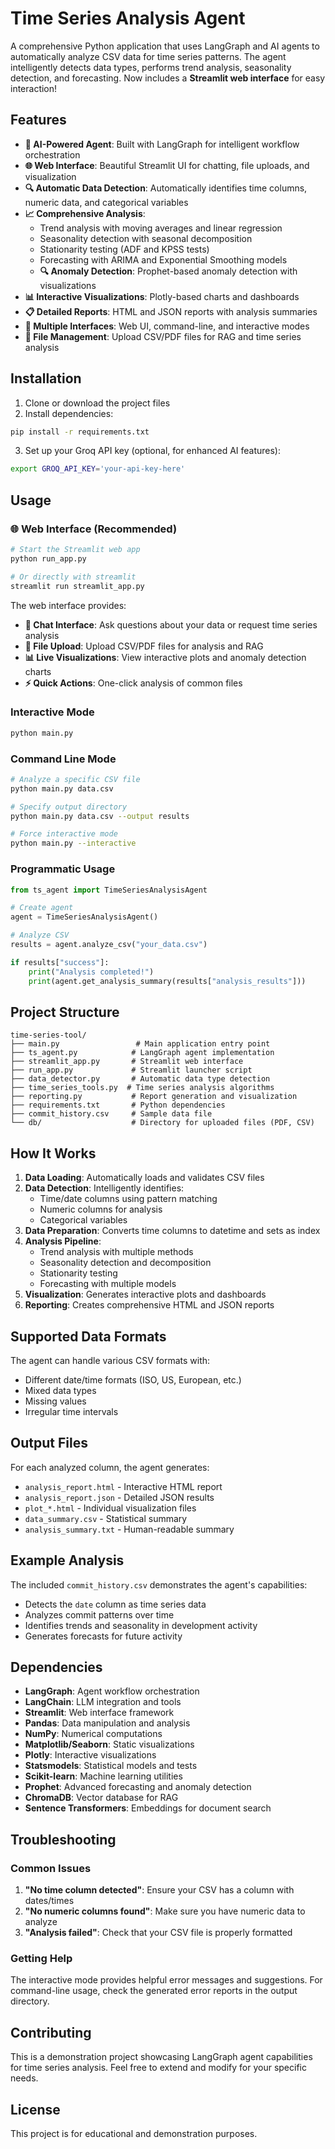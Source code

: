 # Time Series Analysis Agent


A comprehensive Python application that uses LangGraph and AI agents to automatically analyze CSV data for time series patterns. The agent intelligently detects data types, performs trend analysis, seasonality detection, and forecasting. Now includes a **Streamlit web interface** for easy interaction!

## Features

- **🤖 AI-Powered Agent**: Built with LangGraph for intelligent workflow orchestration
- **🌐 Web Interface**: Beautiful Streamlit UI for chatting, file uploads, and visualization
- **🔍 Automatic Data Detection**: Automatically identifies time columns, numeric data, and categorical variables
- **📈 Comprehensive Analysis**: 
  - Trend analysis with moving averages and linear regression
  - Seasonality detection with seasonal decomposition
  - Stationarity testing (ADF and KPSS tests)
  - Forecasting with ARIMA and Exponential Smoothing models
  - **🔍 Anomaly Detection**: Prophet-based anomaly detection with visualizations
- **📊 Interactive Visualizations**: Plotly-based charts and dashboards
- **📋 Detailed Reports**: HTML and JSON reports with analysis summaries
- **🎯 Multiple Interfaces**: Web UI, command-line, and interactive modes
- **📁 File Management**: Upload CSV/PDF files for RAG and time series analysis

## Installation

1. Clone or download the project files
2. Install dependencies:
```bash
pip install -r requirements.txt
```

3. Set up your Groq API key (optional, for enhanced AI features):
```bash
export GROQ_API_KEY='your-api-key-here'
```

## Usage

### 🌐 Web Interface (Recommended)
```bash
# Start the Streamlit web app
python run_app.py

# Or directly with streamlit
streamlit run streamlit_app.py
```

The web interface provides:
- **💬 Chat Interface**: Ask questions about your data or request time series analysis
- **📁 File Upload**: Upload CSV/PDF files for analysis and RAG
- **📊 Live Visualizations**: View interactive plots and anomaly detection charts
- **⚡ Quick Actions**: One-click analysis of common files

### Interactive Mode
```bash
python main.py
```

### Command Line Mode
```bash
# Analyze a specific CSV file
python main.py data.csv

# Specify output directory
python main.py data.csv --output results

# Force interactive mode
python main.py --interactive
```

### Programmatic Usage
```python
from ts_agent import TimeSeriesAnalysisAgent

# Create agent
agent = TimeSeriesAnalysisAgent()

# Analyze CSV
results = agent.analyze_csv("your_data.csv")

if results["success"]:
    print("Analysis completed!")
    print(agent.get_analysis_summary(results["analysis_results"]))
```

## Project Structure

```
time-series-tool/
├── main.py                 # Main application entry point
├── ts_agent.py            # LangGraph agent implementation
├── streamlit_app.py       # Streamlit web interface
├── run_app.py             # Streamlit launcher script
├── data_detector.py       # Automatic data type detection
├── time_series_tools.py  # Time series analysis algorithms
├── reporting.py           # Report generation and visualization
├── requirements.txt       # Python dependencies
├── commit_history.csv     # Sample data file
└── db/                    # Directory for uploaded files (PDF, CSV)
```

## How It Works

1. **Data Loading**: Automatically loads and validates CSV files
2. **Data Detection**: Intelligently identifies:
   - Time/date columns using pattern matching
   - Numeric columns for analysis
   - Categorical variables
3. **Data Preparation**: Converts time columns to datetime and sets as index
4. **Analysis Pipeline**:
   - Trend analysis with multiple methods
   - Seasonality detection and decomposition
   - Stationarity testing
   - Forecasting with multiple models
5. **Visualization**: Generates interactive plots and dashboards
6. **Reporting**: Creates comprehensive HTML and JSON reports

## Supported Data Formats

The agent can handle various CSV formats with:
- Different date/time formats (ISO, US, European, etc.)
- Mixed data types
- Missing values
- Irregular time intervals

## Output Files

For each analyzed column, the agent generates:
- `analysis_report.html` - Interactive HTML report
- `analysis_report.json` - Detailed JSON results
- `plot_*.html` - Individual visualization files
- `data_summary.csv` - Statistical summary
- `analysis_summary.txt` - Human-readable summary

## Example Analysis

The included `commit_history.csv` demonstrates the agent's capabilities:
- Detects the `date` column as time series data
- Analyzes commit patterns over time
- Identifies trends and seasonality in development activity
- Generates forecasts for future activity

## Dependencies

- **LangGraph**: Agent workflow orchestration
- **LangChain**: LLM integration and tools
- **Streamlit**: Web interface framework
- **Pandas**: Data manipulation and analysis
- **NumPy**: Numerical computations
- **Matplotlib/Seaborn**: Static visualizations
- **Plotly**: Interactive visualizations
- **Statsmodels**: Statistical models and tests
- **Scikit-learn**: Machine learning utilities
- **Prophet**: Advanced forecasting and anomaly detection
- **ChromaDB**: Vector database for RAG
- **Sentence Transformers**: Embeddings for document search

## Troubleshooting

### Common Issues

1. **"No time column detected"**: Ensure your CSV has a column with dates/times
2. **"No numeric columns found"**: Make sure you have numeric data to analyze
3. **"Analysis failed"**: Check that your CSV file is properly formatted

### Getting Help

The interactive mode provides helpful error messages and suggestions. For command-line usage, check the generated error reports in the output directory.

## Contributing

This is a demonstration project showcasing LangGraph agent capabilities for time series analysis. Feel free to extend and modify for your specific needs.

## License

This project is for educational and demonstration purposes.
